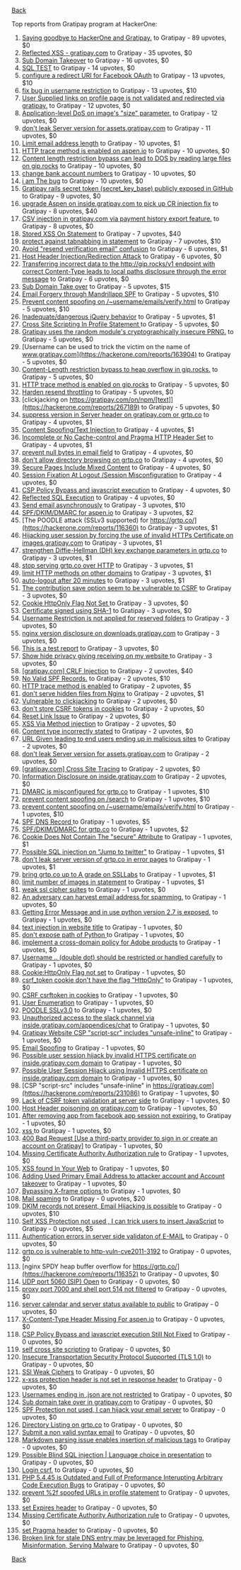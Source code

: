 [Back](../README.md)

Top reports from Gratipay program at HackerOne:

1. [Saying goodbye to HackerOne and Gratipay.](https://hackerone.com/reports/286728) to Gratipay - 89 upvotes, $0
2. [Reflected XSS - gratipay.com](https://hackerone.com/reports/262852) to Gratipay - 35 upvotes, $0
3. [Sub Domain Takeover](https://hackerone.com/reports/221133) to Gratipay - 16 upvotes, $0
4. [SQL TEST](https://hackerone.com/reports/248037) to Gratipay - 14 upvotes, $0
5. [configure a redirect URI for Facebook OAuth](https://hackerone.com/reports/140432) to Gratipay - 13 upvotes, $10
6. [fix bug in username restriction](https://hackerone.com/reports/128121) to Gratipay - 13 upvotes, $10
7. [User Supplied links on profile page is not validated and redirected via gratipay.](https://hackerone.com/reports/151831) to Gratipay - 12 upvotes, $0
8. [Application-level DoS on image's "size" parameter.](https://hackerone.com/reports/247700) to Gratipay - 12 upvotes, $0
9. [don't leak Server version for assets.gratipay.com](https://hackerone.com/reports/149710) to Gratipay - 11 upvotes, $0
10. [Limit email address length](https://hackerone.com/reports/127995) to Gratipay - 10 upvotes, $1
11. [HTTP trace method is enabled on aspen.io](https://hackerone.com/reports/203409) to Gratipay - 10 upvotes, $0
12. [Content length restriction bypass can lead to DOS by reading large files on gip.rocks](https://hackerone.com/reports/203388) to Gratipay - 10 upvotes, $0
13. [change bank account numbers](https://hackerone.com/reports/90805) to Gratipay - 10 upvotes, $0
14. [i am The bug](https://hackerone.com/reports/284807) to Gratipay - 10 upvotes, $0
15. [Gratipay rails secret token (secret_key_base) publicly exposed in GitHub](https://hackerone.com/reports/262620) to Gratipay - 9 upvotes, $0
16. [upgrade Aspen on inside.gratipay.com to pick up CR injection fix](https://hackerone.com/reports/143139) to Gratipay - 8 upvotes, $40
17. [CSV injection in gratipay.com via payment history export feature.](https://hackerone.com/reports/219323) to Gratipay - 8 upvotes, $0
18. [Stored XSS On Statement](https://hackerone.com/reports/84740) to Gratipay - 7 upvotes, $40
19. [protect against tabnabbing in statement](https://hackerone.com/reports/109161) to Gratipay - 7 upvotes, $10
20. [Avoid "resend verification email" confusion](https://hackerone.com/reports/156542) to Gratipay - 6 upvotes, $1
21. [Host Header Injection/Redirection Attack](https://hackerone.com/reports/157465) to Gratipay - 6 upvotes, $0
22. [Transferring incorrect data to the http://gip.rocks/v1 endpoint with correct Content-Type leads to local paths disclosure through the error message](https://hackerone.com/reports/219601) to Gratipay - 6 upvotes, $0
23. [Sub Domain Take over](https://hackerone.com/reports/111078) to Gratipay - 5 upvotes, $15
24. [Email Forgery through Mandrillapp SPF](https://hackerone.com/reports/117097) to Gratipay - 5 upvotes, $10
25. [Prevent content spoofing on /~username/emails/verify.html](https://hackerone.com/reports/117187) to Gratipay - 5 upvotes, $10
26. [Inadequate/dangerous jQuery behavior](https://hackerone.com/reports/211149) to Gratipay - 5 upvotes, $1
27. [Cross Site Scripting In Profile Statement ](https://hackerone.com/reports/162120) to Gratipay - 5 upvotes, $0
28. [Gratipay uses the random module's cryptographically insecure PRNG.](https://hackerone.com/reports/190373) to Gratipay - 5 upvotes, $0
29. [Username can be used to trick the victim on the name of www.gratipay.com](https://hackerone.com/reports/163904) to Gratipay - 5 upvotes, $0
30. [Content-Length restriction bypass to heap overflow in gip.rocks.](https://hackerone.com/reports/214449) to Gratipay - 5 upvotes, $0
31. [HTTP trace method is enabled on gip.rocks](https://hackerone.com/reports/203384) to Gratipay - 5 upvotes, $0
32. [Harden resend throttling](https://hackerone.com/reports/108645) to Gratipay - 5 upvotes, $0
33. [clickjacking on https://gratipay.com/on/npm/[text]](https://hackerone.com/reports/267189) to Gratipay - 5 upvotes, $0
34. [suppress version in Server header on gratipay.com or grtp.co](https://hackerone.com/reports/123742) to Gratipay - 4 upvotes, $1
35. [Content Spoofing/Text Injection ](https://hackerone.com/reports/154921) to Gratipay - 4 upvotes, $1
36. [Incomplete or No Cache-control and Pragma HTTP Header Set](https://hackerone.com/reports/185833) to Gratipay - 4 upvotes, $1
37. [prevent null bytes in email field](https://hackerone.com/reports/150917) to Gratipay - 4 upvotes, $0
38. [don't allow directory browsing on grtp.co](https://hackerone.com/reports/151295) to Gratipay - 4 upvotes, $0
39. [Secure Pages Include Mixed Content](https://hackerone.com/reports/185835) to Gratipay - 4 upvotes, $0
40. [Session Fixation At Logout /Session Misconfiguration](https://hackerone.com/reports/193556) to Gratipay - 4 upvotes, $0
41. [CSP Policy Bypass and javascript execution](https://hackerone.com/reports/241192) to Gratipay - 4 upvotes, $0
42. [Reflected SQL Execution](https://hackerone.com/reports/284811) to Gratipay - 4 upvotes, $0
43. [Send email asynchronously](https://hackerone.com/reports/128856) to Gratipay - 3 upvotes, $10
44. [SPF/DKIM/DMARC for aspen.io](https://hackerone.com/reports/117159) to Gratipay - 3 upvotes, $2
45. [The POODLE attack (SSLv3 supported) for https://grtp.co/](https://hackerone.com/reports/116360) to Gratipay - 3 upvotes, $1
46. [Hijacking user session by forcing the use of  invalid HTTPs Certificate on images.gratipay.com](https://hackerone.com/reports/124976) to Gratipay - 3 upvotes, $1
47. [strengthen Diffie-Hellman (DH) key exchange parameters in grtp.co](https://hackerone.com/reports/117458) to Gratipay - 3 upvotes, $1
48. [stop serving grtp.co over HTTP](https://hackerone.com/reports/117330) to Gratipay - 3 upvotes, $1
49. [limit HTTP methods on other domains](https://hackerone.com/reports/117142) to Gratipay - 3 upvotes, $1
50. [auto-logout after 20 minutes](https://hackerone.com/reports/123897) to Gratipay - 3 upvotes, $1
51. [The contribution save option seem to be vulnerable to CSRF](https://hackerone.com/reports/151827) to Gratipay - 3 upvotes, $0
52. [Cookie HttpOnly Flag Not Set ](https://hackerone.com/reports/190194) to Gratipay - 3 upvotes, $0
53. [Certificate signed using SHA-1](https://hackerone.com/reports/190015) to Gratipay - 3 upvotes, $0
54. [Username Restriction is not applied for reserved folders](https://hackerone.com/reports/163949) to Gratipay - 3 upvotes, $0
55. [nginx version disclosure on downloads.gratipay.com](https://hackerone.com/reports/157507) to Gratipay - 3 upvotes, $0
56. [This is a test report](https://hackerone.com/reports/151165) to Gratipay - 3 upvotes, $0
57. [Show hide privacy giving receiving on my website ](https://hackerone.com/reports/262088) to Gratipay - 3 upvotes, $0
58. [[gratipay.com] CRLF Injection](https://hackerone.com/reports/79552) to Gratipay - 2 upvotes, $40
59. [No Valid SPF Records.](https://hackerone.com/reports/116973) to Gratipay - 2 upvotes, $10
60. [HTTP trace method is enabled](https://hackerone.com/reports/109054) to Gratipay - 2 upvotes, $5
61. [don't serve hidden files from Nginx](https://hackerone.com/reports/120026) to Gratipay - 2 upvotes, $1
62. [Vulnerable to clickjacking](https://hackerone.com/reports/123782) to Gratipay - 2 upvotes, $0
63. [don't store CSRF tokens in cookies](https://hackerone.com/reports/140377) to Gratipay - 2 upvotes, $0
64. [Reset Link Issue](https://hackerone.com/reports/161918) to Gratipay - 2 upvotes, $0
65. [XSS Via Method injection](https://hackerone.com/reports/161621) to Gratipay - 2 upvotes, $0
66. [Content type incorrectly stated](https://hackerone.com/reports/190964) to Gratipay - 2 upvotes, $0
67. [URL Given leading to end users ending up in malicious sites](https://hackerone.com/reports/209821) to Gratipay - 2 upvotes, $0
68. [don't leak Server version for assets.gratipay.com](https://hackerone.com/reports/151302) to Gratipay - 2 upvotes, $0
69. [[gratipay.com] Cross Site Tracing](https://hackerone.com/reports/152834) to Gratipay - 2 upvotes, $0
70. [Information Disclosure on inside.gratipay.com](https://hackerone.com/reports/267213) to Gratipay - 2 upvotes, $0
71. [DMARC is misconfigured for grtp.co](https://hackerone.com/reports/117325) to Gratipay - 1 upvotes, $10
72. [prevent content spoofing on /search](https://hackerone.com/reports/115284) to Gratipay - 1 upvotes, $10
73. [prevent content spoofing on /~username/emails/verify.html](https://hackerone.com/reports/126010) to Gratipay - 1 upvotes, $10
74. [SPF DNS Record ](https://hackerone.com/reports/115275) to Gratipay - 1 upvotes, $5
75. [SPF/DKIM/DMARC for grtp.co](https://hackerone.com/reports/117149) to Gratipay - 1 upvotes, $2
76. [Cookie Does Not Contain The "secure" Attribute](https://hackerone.com/reports/123849) to Gratipay - 1 upvotes, $1
77. [Possible SQL injection on "Jump to twitter"](https://hackerone.com/reports/81701) to Gratipay - 1 upvotes, $1
78. [don't leak server version of grtp.co in error pages](https://hackerone.com/reports/136720) to Gratipay - 1 upvotes, $1
79. [bring grtp.co up to A grade on SSLLabs](https://hackerone.com/reports/131065) to Gratipay - 1 upvotes, $1
80. [limit number of images in statement](https://hackerone.com/reports/117739) to Gratipay - 1 upvotes, $1
81. [weak ssl cipher suites](https://hackerone.com/reports/76303) to Gratipay - 1 upvotes, $0
82. [An adversary can harvest email address for spamming.](https://hackerone.com/reports/128035) to Gratipay - 1 upvotes, $0
83. [Getting Error Message and in use python version 2.7 is exposed.](https://hackerone.com/reports/128041) to Gratipay - 1 upvotes, $0
84. [text injection in website title](https://hackerone.com/reports/128764) to Gratipay - 1 upvotes, $0
85. [don't expose path of Python ](https://hackerone.com/reports/138659) to Gratipay - 1 upvotes, $0
86. [implement a cross-domain policy for Adobe products](https://hackerone.com/reports/90778) to Gratipay - 1 upvotes, $0
87. [Username .. (double dot) should be restricted or handled carefully](https://hackerone.com/reports/152477) to Gratipay - 1 upvotes, $0
88. [Cookie:HttpOnly Flag not set](https://hackerone.com/reports/157563) to Gratipay - 1 upvotes, $0
89. [csrf_token cookie don't have the flag "HttpOnly"](https://hackerone.com/reports/123900) to Gratipay - 1 upvotes, $0
90. [CSRF csrftoken in cookies](https://hackerone.com/reports/174228) to Gratipay - 1 upvotes, $0
91. [User Enumeration](https://hackerone.com/reports/192986) to Gratipay - 1 upvotes, $0
92. [POODLE SSLv3.0](https://hackerone.com/reports/219499) to Gratipay - 1 upvotes, $0
93. [Unauthorized access to the slack channel via inside.gratipay.com/appendices/chat](https://hackerone.com/reports/226648) to Gratipay - 1 upvotes, $0
94. [Gratipay Website CSP "script-scr" includes "unsafe-inline"](https://hackerone.com/reports/231510) to Gratipay - 1 upvotes, $0
95. [Email Spoofing](https://hackerone.com/reports/240987) to Gratipay - 1 upvotes, $0
96. [Possible user session hijack by invalid HTTPS certificate on inside.gratipay.com domain](https://hackerone.com/reports/241892) to Gratipay - 1 upvotes, $0
97. [Possible User Session Hijack using Invalid HTTPS certificate on inside.gratipay.com domain](https://hackerone.com/reports/242622) to Gratipay - 1 upvotes, $0
98. [CSP "script-src" includes "unsafe-inline" in https://gratipay.com](https://hackerone.com/reports/231086) to Gratipay - 1 upvotes, $0
99. [Lack of CSRF token validation at server side](https://hackerone.com/reports/163815) to Gratipay - 1 upvotes, $0
100. [Host Header poisoning on gratipay.com](https://hackerone.com/reports/158482) to Gratipay - 1 upvotes, $0
101. [After removing app from facebook app session not expiring.](https://hackerone.com/reports/129209) to Gratipay - 1 upvotes, $0
102. [xss ](https://hackerone.com/reports/262005) to Gratipay - 1 upvotes, $0
103. [400 Bad Request [Use a third-party provider to sign in or create an account on Gratipay]](https://hackerone.com/reports/267212) to Gratipay - 1 upvotes, $0
104. [Missing Certificate Authority Authorization rule](https://hackerone.com/reports/261706) to Gratipay - 1 upvotes, $0
105. [XSS found In Your Web](https://hackerone.com/reports/164922) to Gratipay - 1 upvotes, $0
106. [Adding Used Primary Email Address to attacker account and Account takeover](https://hackerone.com/reports/273647) to Gratipay - 1 upvotes, $0
107. [Bypassing X-frame options ](https://hackerone.com/reports/283951) to Gratipay - 1 upvotes, $0
108. [Mail spaming](https://hackerone.com/reports/87531) to Gratipay - 0 upvotes, $20
109. [DKIM records not present, Email Hijacking is possible](https://hackerone.com/reports/84287) to Gratipay - 0 upvotes, $10
110. [Self XSS Protection not used , I can trick users to insert JavaScript](https://hackerone.com/reports/76307) to Gratipay - 0 upvotes, $5
111. [Authentication errors in server side validaton of E-MAIL](https://hackerone.com/reports/80883) to Gratipay - 0 upvotes, $0
112. [grtp.co is vulnerable to http-vuln-cve2011-3192](https://hackerone.com/reports/112687) to Gratipay - 0 upvotes, $0
113. [nginx SPDY heap buffer overflow for https://grtp.co/](https://hackerone.com/reports/116352) to Gratipay - 0 upvotes, $0
114. [UDP port 5060 (SIP) Open](https://hackerone.com/reports/116774) to Gratipay - 0 upvotes, $0
115. [proxy port 7000 and shell port 514 not filtered](https://hackerone.com/reports/116618) to Gratipay - 0 upvotes, $0
116. [server calendar and server status available to public](https://hackerone.com/reports/116621) to Gratipay - 0 upvotes, $0
117. [X-Content-Type Header Missing For aspen.io](https://hackerone.com/reports/118033) to Gratipay - 0 upvotes, $0
118. [CSP Policy Bypass and javascript execution Still Not Fixed](https://hackerone.com/reports/241341) to Gratipay - 0 upvotes, $0
119. [self cross site scripting](https://hackerone.com/reports/245762) to Gratipay - 0 upvotes, $0
120. [Insecure Transportation Security Protocol Supported (TLS 1.0)](https://hackerone.com/reports/163812) to Gratipay - 0 upvotes, $0
121. [SSl Weak Ciphers](https://hackerone.com/reports/244070) to Gratipay - 0 upvotes, $0
122. [x-xss protection header is not set in response header](https://hackerone.com/reports/162336) to Gratipay - 0 upvotes, $0
123. [Usernames ending in .json are not restricted](https://hackerone.com/reports/161935) to Gratipay - 0 upvotes, $0
124. [Sub domain take over in gratipay.com](https://hackerone.com/reports/257331) to Gratipay - 0 upvotes, $0
125. [SPF Protection not used, I can hijack your email server](https://hackerone.com/reports/93157) to Gratipay - 0 upvotes, $0
126. [Directory Listing on grtp.co](https://hackerone.com/reports/109116) to Gratipay - 0 upvotes, $0
127. [Submit a non valid syntax email](https://hackerone.com/reports/131053) to Gratipay - 0 upvotes, $0
128. [Markdown parsing issue enables insertion of malicious tags](https://hackerone.com/reports/116512) to Gratipay - 0 upvotes, $0
129. [Possible Blind SQL injection | Language choice in presentation](https://hackerone.com/reports/131047) to Gratipay - 0 upvotes, $0
130. [Login csrf.](https://hackerone.com/reports/117195) to Gratipay - 0 upvotes, $0
131. [PHP 5.4.45 is Outdated and Full of Preformance Interupting Arbitrary Code Execution Bugs](https://hackerone.com/reports/131452) to Gratipay - 0 upvotes, $0
132. [prevent %2f spoofed URLs in profile statement](https://hackerone.com/reports/128910) to Gratipay - 0 upvotes, $0
133. [set Expires header](https://hackerone.com/reports/145207) to Gratipay - 0 upvotes, $0
134. [Missing Certificate Authority Authorization rule](https://hackerone.com/reports/260928) to Gratipay - 0 upvotes, $0
135. [set Pragma header](https://hackerone.com/reports/145206) to Gratipay - 0 upvotes, $0
136. [Broken link for stale DNS entry may be leveraged for Phishing, Misinformation, Serving Malware](https://hackerone.com/reports/279351) to Gratipay - 0 upvotes, $0


[Back](../README.md)